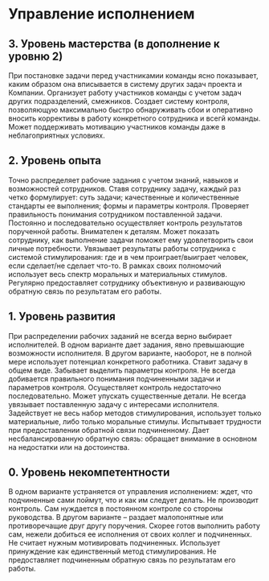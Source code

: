 # Управление исполнением

## 3. Уровень мастерства (в дополнение к уровню 2)

При постановке задачи перед участникамии команды ясно показывает, каким образом она вписывается в систему других задач проекта и Компании. Организует работу участников команды с учетом задач других подразделений, смежников.
Создает систему контроля, позволяющую максимально быстро обнаруживать сбои и оперативно вносить коррективы в работу конкретного сотрудника и всегй команды.  
Может поддерживать мотивацию участников команды даже в неблагоприятных условиях.

## 2. Уровень опыта

Точно распределяет рабочие задания с учетом знаний, навыков и возможностей сотрудников. 
Ставя сотруднику задачу, каждый раз четко формулирует: суть задачи; качественные и количественные стандарты ее выполнения; формы и параметры контроля. 
Проверяет правильность понимания сотрудником поставленной задачи. 
Постоянно и последовательно осуществляет контроль результатов порученной работы. Внимателен к деталям. 
Может показать сотруднику, как выполнение задачи поможет ему удовлетворить свои личные потребности. Увязывает результаты работы сотрудника с системой стимулирования: где и в чем проиграет/выиграет человек, если сделает/не сделает что-то.
В рамках своих полномочий использует весь спектр моральных и материальных стимулов.
Регулярно предоставляет сотруднику объективную и развивающую обратную связь по результатам его работы.

## 1. Уровень развития

При распределении рабочих заданий не всегда верно выбирает исполнителей. В одном варианте дает задания, явно превышающие возможности исполнителя. В другом варианте, наоборот, не в полной мере использует потенциал конкретного работника. 
Ставит задачу в общем виде. Забывает выделить параметры контроля. Не всегда добивается правильного понимания подчиненными задачи и параметров контроля. 
Осуществляет контроль недостаточно последовательно. Может упускать существенные детали. 
Не всегда увязывает поставленную задачу с интересами исполнителя. Задействует не весь набор методов стимулирования, использует только материальные, либо только моральные стимулы. 
Испытывает трудности при предоставлении обратной связи подчиненному. Дает несбалансированную обратную связь: обращает внимание в основном на недостатки или на достоинства.

## 0. Уровень некомпетентности

В одном варианте устраняется от управления исполнением: ждет, что подчиненные сами поймут, что и как им следует делать. Не производит контроль. Сам нуждается в постоянном контроле со стороны руководства.
В другом варианте – раздает малопонятные или  противоречащие друг другу поручения. Скорее готов выполнить работу сам, нежели добиться ее исполнения от своих коллег и подчиненных.
Не считает нужным мотивировать подчиненных. Использует принуждение как единственный метод стимулирования. Не предоставляет подчиненным обратную связь по результатам его работы.
